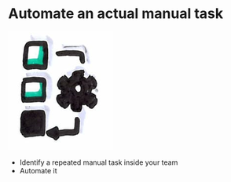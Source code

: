# Automate an actual manual task
![Automate an actual manual task](photos/automate-task.png)  

* Identify a repeated manual task inside your team
* Automate it
